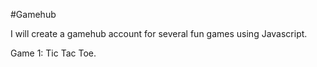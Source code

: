 #Gamehub

I will create a gamehub account for several fun games using Javascript.

Game 1: Tic Tac Toe.
